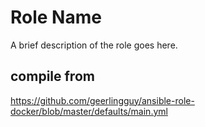 Role Name
=========

A brief description of the role goes here.

compile from
------------

https://github.com/geerlingguy/ansible-role-docker/blob/master/defaults/main.yml